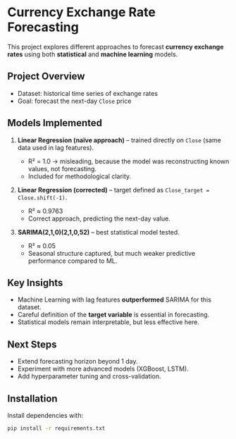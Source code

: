 # Currency Exchange Rate Forecasting

This project explores different approaches to forecast **currency exchange rates** using both **statistical** and **machine learning** models.  

## Project Overview
- Dataset: historical time series of exchange rates  
- Goal: forecast the next-day `Close` price  

## Models Implemented
1. **Linear Regression (naïve approach)** – trained directly on `Close` (same data used in lag features).  
   - R² = 1.0 → misleading, because the model was reconstructing known values, not forecasting.  
   - Included for methodological clarity.  

2. **Linear Regression (corrected)** – target defined as `Close_target = Close.shift(-1)`.  
   - R² ≈ 0.9763  
   - Correct approach, predicting the next-day value.  

3. **SARIMA(2,1,0)(2,1,0,52)** – best statistical model tested.  
   - R² ≈ 0.05  
   - Seasonal structure captured, but much weaker predictive performance compared to ML.  

## Key Insights
- Machine Learning with lag features **outperformed** SARIMA for this dataset.  
- Careful definition of the **target variable** is essential in forecasting.  
- Statistical models remain interpretable, but less effective here.  

## Next Steps
- Extend forecasting horizon beyond 1 day.  
- Experiment with more advanced models (XGBoost, LSTM).  
- Add hyperparameter tuning and cross-validation.  

##  Installation
Install dependencies with:
```bash
pip install -r requirements.txt
